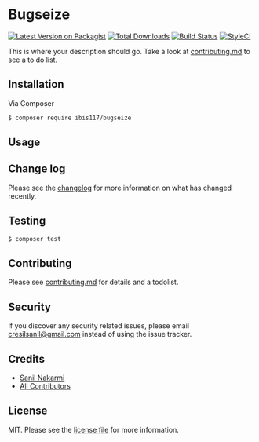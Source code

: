 # Bugseize

[![Latest Version on Packagist][ico-version]][link-packagist]
[![Total Downloads][ico-downloads]][link-downloads]
[![Build Status][ico-travis]][link-travis]
[![StyleCI][ico-styleci]][link-styleci]

This is where your description should go. Take a look at [contributing.md](contributing.md) to see a to do list.

## Installation

Via Composer

``` bash
$ composer require ibis117/bugseize
```

## Usage

## Change log

Please see the [changelog](changelog.md) for more information on what has changed recently.

## Testing

``` bash
$ composer test
```

## Contributing

Please see [contributing.md](contributing.md) for details and a todolist.

## Security

If you discover any security related issues, please email cresilsanil@gmail.com instead of using the issue tracker.

## Credits

- [Sanil Nakarmi][link-author]
- [All Contributors][link-contributors]

## License

MIT. Please see the [license file](license.md) for more information.

[ico-version]: https://img.shields.io/packagist/v/ibis117/bugseize.svg?style=flat-square
[ico-downloads]: https://img.shields.io/packagist/dt/ibis117/bugseize.svg?style=flat-square
[ico-travis]: https://img.shields.io/travis/ibis117/bugseize/master.svg?style=flat-square
[ico-styleci]: https://styleci.io/repos/12345678/shield

[link-packagist]: https://packagist.org/packages/ibis117/bugseize
[link-downloads]: https://packagist.org/packages/ibis117/bugseize
[link-travis]: https://travis-ci.org/ibis117/bugseize
[link-styleci]: https://styleci.io/repos/12345678
[link-author]: https://github.com/ibis117
[link-contributors]: ../../contributors
